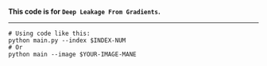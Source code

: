 **This code is for `Deep Leakage From Gradients`.**
***
```
# Using code like this:
python main.py --index $INDEX-NUM
# Or
python main --image $YOUR-IMAGE-MANE

